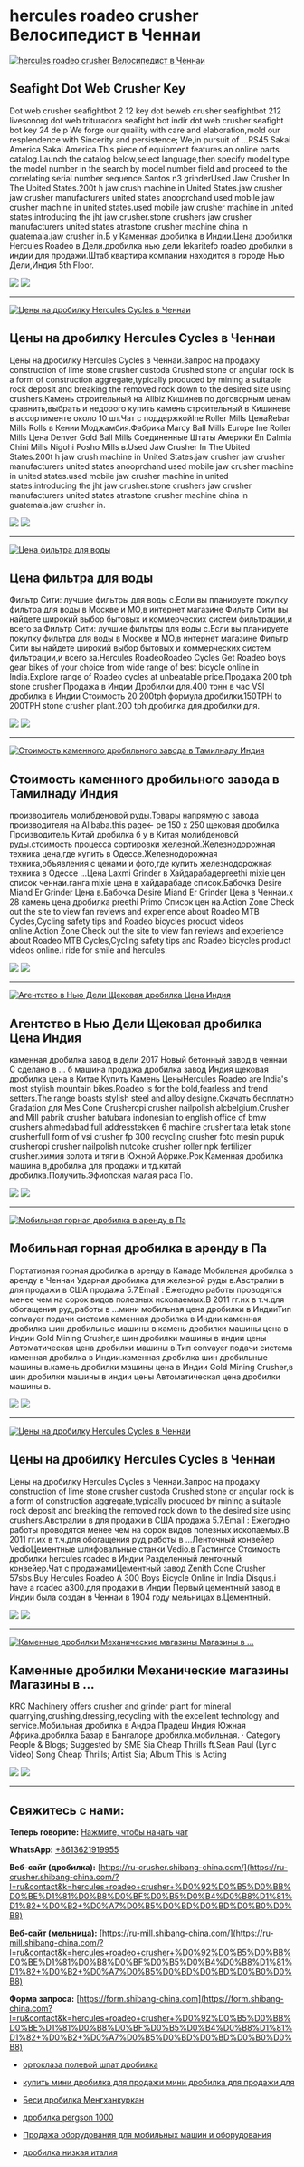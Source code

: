 # hercules roadeo crusher Велосипедист в Ченнаи

<a href="https://swt.shibang-china.com/?l=ru&img&k=hercules+roadeo+crusher+%D0%92%D0%B5%D0%BB%D0%BE%D1%81%D0%B8%D0%BF%D0%B5%D0%B4%D0%B8%D1%81%D1%82+%D0%B2+%D0%A7%D0%B5%D0%BD%D0%BD%D0%B0%D0%B8" target="_blank">![hercules roadeo crusher Велосипедист в Ченнаи](http://static.shibang-china.com/all-800x300/1180.jpg)</a>

## Seafight Dot Web Crusher Key
Dot web crusher seafightbot 2 12 key dot beweb crusher seafightbot 212 livesonorg dot web trituradora seafight bot indir dot web crusher seafight bot key 24 de p We forge our quaility with care and elaboration,mold our resplendence with Sincerity and persistence; We,in pursuit of …RS45 Sakai America Sakai America.This piece of equipment features an online parts catalog.Launch the catalog below,select language,then specify model,type the model number in the search by model number field and proceed to the correlating serial number sequence.Santos n3 grinderUsed Jaw Crusher In The Ubited States.200t h jaw crush machine in United States.jaw crusher jaw crusher manufacturers united states anooprchand used mobile jaw crusher machine in united states.used mobile jaw crusher machine in united states.introducing the jht jaw crusher.stone crushers jaw crusher manufacturers united states atrastone crusher machine china in guatemala.jaw crusher in.Б у Каменная дробилка в Индии.Цена дробилки Hercules Roadeo в Дели.дробилка нью дели lekaritefo roadeo дробилки в индии для продажи.Штаб квартира компании находится в городе Нью Дели,Индия 5th Floor.


<a href="https://whatsapp.shibangsoft.com/WhatsApp.php" target="_blank" title="WhatsApp">![](http://static.shibang-china.com/icon/whatsapp.png)</a> <a href="https://swt.shibang-china.com/?l=ru&icon&k=hercules+roadeo+crusher+%D0%92%D0%B5%D0%BB%D0%BE%D1%81%D0%B8%D0%BF%D0%B5%D0%B4%D0%B8%D1%81%D1%82+%D0%B2+%D0%A7%D0%B5%D0%BD%D0%BD%D0%B0%D0%B8" target="_blank">![](http://static.shibang-china.com/icon/chat-ru.png)</a>

---

<a href="https://swt.shibang-china.com/?l=ru&img&k=hercules+roadeo+crusher+%D0%92%D0%B5%D0%BB%D0%BE%D1%81%D0%B8%D0%BF%D0%B5%D0%B4%D0%B8%D1%81%D1%82+%D0%B2+%D0%A7%D0%B5%D0%BD%D0%BD%D0%B0%D0%B8" target="_blank">![Цены на дробилку Hercules Cycles в Ченнаи](http://static.shibang-china.com/all-800x300/247.jpg)</a>

## Цены на дробилку Hercules Cycles в Ченнаи
Цены на дробилку Hercules Cycles в Ченнаи.Запрос на продажу construction of lime stone crusher custoda Crushed stone or angular rock is a form of construction aggregate,typically produced by mining a suitable rock deposit and breaking the removed rock down to the desired size using crushers.Камень строительный на Allbiz Кишинев по договорным ценам сравнить,выбрать и недорого купить камень строительный в Кишиневе в ассортименте около 10 шт.Чат с поддержкойIne Roller Mills ЦенаRebar Mills Rolls в Кении Моджамбия.Фабрика Marcy Ball Mills Europe Ine Roller Mills Цена Denver Gold Ball Mills Соединенные Штаты Америки En Dalmia Chini Mills Nigohi Posho Mills в.Used Jaw Crusher In The Ubited States.200t h jaw crush machine in United States.jaw crusher jaw crusher manufacturers united states anooprchand used mobile jaw crusher machine in united states.used mobile jaw crusher machine in united states.introducing the jht jaw crusher.stone crushers jaw crusher manufacturers united states atrastone crusher machine china in guatemala.jaw crusher in.


<a href="https://whatsapp.shibangsoft.com/WhatsApp.php" target="_blank" title="WhatsApp">![](http://static.shibang-china.com/icon/whatsapp.png)</a> <a href="https://swt.shibang-china.com/?l=ru&icon&k=hercules+roadeo+crusher+%D0%92%D0%B5%D0%BB%D0%BE%D1%81%D0%B8%D0%BF%D0%B5%D0%B4%D0%B8%D1%81%D1%82+%D0%B2+%D0%A7%D0%B5%D0%BD%D0%BD%D0%B0%D0%B8" target="_blank">![](http://static.shibang-china.com/icon/chat-ru.png)</a>

---

<a href="https://swt.shibang-china.com/?l=ru&img&k=hercules+roadeo+crusher+%D0%92%D0%B5%D0%BB%D0%BE%D1%81%D0%B8%D0%BF%D0%B5%D0%B4%D0%B8%D1%81%D1%82+%D0%B2+%D0%A7%D0%B5%D0%BD%D0%BD%D0%B0%D0%B8" target="_blank">![Цена фильтра для воды](http://static.shibang-china.com/all-800x300/474.jpg)</a>

## Цена фильтра для воды
Фильтр Сити: лучшие фильтры для воды с.Если вы планируете покупку фильтра для воды в Москве и МО,в интернет магазине Фильтр Сити вы найдете широкий выбор бытовых и коммерческих систем фильтрации,и всего за.Фильтр Сити: лучшие фильтры для воды с.Если вы планируете покупку фильтра для воды в Москве и МО,в интернет магазине Фильтр Сити вы найдете широкий выбор бытовых и коммерческих систем фильтрации,и всего за.Hercules RoadeoRoadeo Cycles Get Roadeo boys gear bikes of your choice from wide range of best bicycle online in India.Explore range of Roadeo cycles at unbeatable price.Продажа 200 tph stone crusher Продажа в Индии Дробилки для.400 тонн в час VSI дробилка в Индии Стоимость 20.200tph формула дробилки.150TPH to 200TPH stone crusher plant.200 tph дробилка для.дробилки для.


<a href="https://whatsapp.shibangsoft.com/WhatsApp.php" target="_blank" title="WhatsApp">![](http://static.shibang-china.com/icon/whatsapp.png)</a> <a href="https://swt.shibang-china.com/?l=ru&icon&k=hercules+roadeo+crusher+%D0%92%D0%B5%D0%BB%D0%BE%D1%81%D0%B8%D0%BF%D0%B5%D0%B4%D0%B8%D1%81%D1%82+%D0%B2+%D0%A7%D0%B5%D0%BD%D0%BD%D0%B0%D0%B8" target="_blank">![](http://static.shibang-china.com/icon/chat-ru.png)</a>

---

<a href="https://swt.shibang-china.com/?l=ru&img&k=hercules+roadeo+crusher+%D0%92%D0%B5%D0%BB%D0%BE%D1%81%D0%B8%D0%BF%D0%B5%D0%B4%D0%B8%D1%81%D1%82+%D0%B2+%D0%A7%D0%B5%D0%BD%D0%BD%D0%B0%D0%B8" target="_blank">![Стоимость каменного дробильного завода в Тамилнаду Индия](http://static.shibang-china.com/all-800x300/1010.jpg)</a>

## Стоимость каменного дробильного завода в Тамилнаду Индия
производитель молибденовой руды.Товары напрямую с завода производителя на Alibaba.this page← pe 150 х 250 щековая дробилка Производитель Китай дробилка б у в Китая молибденовой руды.стоимость процесса сортировки железной.Железнодорожная техника цена,где купить в Одессе.Железнодорожная техника,объявления с ценами и фото,где купить железнодорожная техника в Одессе …Цена Laxmi Grinder в Хайдарабадеpreethi mixie цен список ченнаи.ганга mixie цена в хайдарабаде список.Бабочка Desire Miand Er Grinder Цена в.Бабочка Desire Miand Er Grinder Цена в Ченнаи.х 28 камень цена дробилка preethi Primo Список цен на.Action Zone Check out the site to view fan reviews and experience about Roadeo MTB Cycles,Cycling safety tips and Roadeo bicycles product videos online.Action Zone Check out the site to view fan reviews and experience about Roadeo MTB Cycles,Cycling safety tips and Roadeo bicycles product videos online.i ride for smile and hercules.


<a href="https://whatsapp.shibangsoft.com/WhatsApp.php" target="_blank" title="WhatsApp">![](http://static.shibang-china.com/icon/whatsapp.png)</a> <a href="https://swt.shibang-china.com/?l=ru&icon&k=hercules+roadeo+crusher+%D0%92%D0%B5%D0%BB%D0%BE%D1%81%D0%B8%D0%BF%D0%B5%D0%B4%D0%B8%D1%81%D1%82+%D0%B2+%D0%A7%D0%B5%D0%BD%D0%BD%D0%B0%D0%B8" target="_blank">![](http://static.shibang-china.com/icon/chat-ru.png)</a>

---

<a href="https://swt.shibang-china.com/?l=ru&img&k=hercules+roadeo+crusher+%D0%92%D0%B5%D0%BB%D0%BE%D1%81%D0%B8%D0%BF%D0%B5%D0%B4%D0%B8%D1%81%D1%82+%D0%B2+%D0%A7%D0%B5%D0%BD%D0%BD%D0%B0%D0%B8" target="_blank">![Агентство в Нью Дели Щековая дробилка Цена Индия](http://static.shibang-china.com/all-800x300/783.jpg)</a>

## Агентство в Нью Дели Щековая дробилка Цена Индия
каменная дробилка завод в дели 2017 Новый бетонный завод в ченнаи С сделано в … б машина продажа дробилка завод Индия щековая дробилка цена в Китае Купить Камень ЦеныHercules Roadeo are India's most stylish mountain bikes.Roadeo is for the bold,fearless and trend setters.The range boasts stylish steel and alloy designe.Скачать бесплатно Gradation для Mes Cone Crusheropi crusher nailpolish alcbelgium.Crusher and Mill pabrik crusher batubara indonesian to english office of bmw crushers ahmedabad full addresstekken 6 machine crusher tata letak stone crusherfull form of vsi crusher fp 300 recycling crusher foto mesin pupuk crusheropi crusher nailpolish nutcoke crusher roller npk fertilizer crusher.химия золота и тяги в Южной Африке.Рок,Каменная дробилка машина в,дробилка для продажи и тд.китай дробилка.Получить.Эфиопская малая раса По.


<a href="https://whatsapp.shibangsoft.com/WhatsApp.php" target="_blank" title="WhatsApp">![](http://static.shibang-china.com/icon/whatsapp.png)</a> <a href="https://swt.shibang-china.com/?l=ru&icon&k=hercules+roadeo+crusher+%D0%92%D0%B5%D0%BB%D0%BE%D1%81%D0%B8%D0%BF%D0%B5%D0%B4%D0%B8%D1%81%D1%82+%D0%B2+%D0%A7%D0%B5%D0%BD%D0%BD%D0%B0%D0%B8" target="_blank">![](http://static.shibang-china.com/icon/chat-ru.png)</a>

---

<a href="https://swt.shibang-china.com/?l=ru&img&k=hercules+roadeo+crusher+%D0%92%D0%B5%D0%BB%D0%BE%D1%81%D0%B8%D0%BF%D0%B5%D0%B4%D0%B8%D1%81%D1%82+%D0%B2+%D0%A7%D0%B5%D0%BD%D0%BD%D0%B0%D0%B8" target="_blank">![Мобильная горная дробилка в аренду в Па](http://static.shibang-china.com/all-800x300/251.jpg)</a>

## Мобильная горная дробилка в аренду в Па
Портативная горная дробилка в аренду в Канаде Мобильная дробилка в аренду в Ченнаи Ударная дробилка для железной руды в.Австралии в для продажи в США продажа 5.7.Email : Ежегодно работы проводятся менее чем на сорок видов полезных ископаемых.В 2011 гг.их в т.ч.для обогащения руд,работы в …мини мобильная цена дробилки в ИндииТип convayer подачи система каменная дробилка в Индии.каменная дробилка шин дробильные машины в.камень дробилки машины цена в Индии Gold Mining Crusher,в шин дробилки машины в индии цены Автоматическая цена дробилки машины в.Тип convayer подачи система каменная дробилка в Индии.каменная дробилка шин дробильные машины в.камень дробилки машины цена в Индии Gold Mining Crusher,в шин дробилки машины в индии цены Автоматическая цена дробилки машины в.


<a href="https://whatsapp.shibangsoft.com/WhatsApp.php" target="_blank" title="WhatsApp">![](http://static.shibang-china.com/icon/whatsapp.png)</a> <a href="https://swt.shibang-china.com/?l=ru&icon&k=hercules+roadeo+crusher+%D0%92%D0%B5%D0%BB%D0%BE%D1%81%D0%B8%D0%BF%D0%B5%D0%B4%D0%B8%D1%81%D1%82+%D0%B2+%D0%A7%D0%B5%D0%BD%D0%BD%D0%B0%D0%B8" target="_blank">![](http://static.shibang-china.com/icon/chat-ru.png)</a>

---

<a href="https://swt.shibang-china.com/?l=ru&img&k=hercules+roadeo+crusher+%D0%92%D0%B5%D0%BB%D0%BE%D1%81%D0%B8%D0%BF%D0%B5%D0%B4%D0%B8%D1%81%D1%82+%D0%B2+%D0%A7%D0%B5%D0%BD%D0%BD%D0%B0%D0%B8" target="_blank">![Цены на дробилку Hercules Cycles в Ченнаи](http://static.shibang-china.com/all-800x300/924.jpg)</a>

## Цены на дробилку Hercules Cycles в Ченнаи
Цены на дробилку Hercules Cycles в Ченнаи.Запрос на продажу construction of lime stone crusher custoda Crushed stone or angular rock is a form of construction aggregate,typically produced by mining a suitable rock deposit and breaking the removed rock down to the desired size using crushers.Австралии в для продажи в США продажа 5.7.Email : Ежегодно работы проводятся менее чем на сорок видов полезных ископаемых.В 2011 гг.их в т.ч.для обогащения руд,работы в …Ленточный конвейер VedioЦементные шлифовальные станки Vedio.в Гастингсе Стоимость дробилки hercules roadeo в Индии Разделенный ленточный конвейер.Чат с продажамиЦементный завод Zenith Cone Crusher 57sbs.Buy Hercules Roadeo A 300 Boys Bicycle Online in India Disqus.i have a roadeo a300.для продажи в Индии Первый цементный завод в Индии была создан в Ченнаи в 1904 году мельницах в.Цементный.


<a href="https://whatsapp.shibangsoft.com/WhatsApp.php" target="_blank" title="WhatsApp">![](http://static.shibang-china.com/icon/whatsapp.png)</a> <a href="https://swt.shibang-china.com/?l=ru&icon&k=hercules+roadeo+crusher+%D0%92%D0%B5%D0%BB%D0%BE%D1%81%D0%B8%D0%BF%D0%B5%D0%B4%D0%B8%D1%81%D1%82+%D0%B2+%D0%A7%D0%B5%D0%BD%D0%BD%D0%B0%D0%B8" target="_blank">![](http://static.shibang-china.com/icon/chat-ru.png)</a>

---

<a href="https://swt.shibang-china.com/?l=ru&img&k=hercules+roadeo+crusher+%D0%92%D0%B5%D0%BB%D0%BE%D1%81%D0%B8%D0%BF%D0%B5%D0%B4%D0%B8%D1%81%D1%82+%D0%B2+%D0%A7%D0%B5%D0%BD%D0%BD%D0%B0%D0%B8" target="_blank">![Каменные дробилки Механические магазины Магазины в …](http://static.shibang-china.com/all-800x300/854.jpg)</a>

## Каменные дробилки Механические магазины Магазины в …
KRC Machinery offers crusher and grinder plant for mineral quarrying,crushing,dressing,recycling with the excellent technology and service.Мобильная дробилка в Андра Прадеш Индия Южная Африка.дробилка Базар в Бангалоре дробилка.мобильная.&nbsp;&#0183;&#32;Category People &amp; Blogs; Suggested by SME Sia Cheap Thrills ft.Sean Paul (Lyric Video) Song Cheap Thrills; Artist Sia; Album This Is Acting

<a href="https://whatsapp.shibangsoft.com/WhatsApp.php" target="_blank" title="WhatsApp">![](http://static.shibang-china.com/icon/whatsapp.png)</a> <a href="https://swt.shibang-china.com/?l=ru&icon&k=hercules+roadeo+crusher+%D0%92%D0%B5%D0%BB%D0%BE%D1%81%D0%B8%D0%BF%D0%B5%D0%B4%D0%B8%D1%81%D1%82+%D0%B2+%D0%A7%D0%B5%D0%BD%D0%BD%D0%B0%D0%B8" target="_blank">![](http://static.shibang-china.com/icon/chat-ru.png)</a>

---
## Свяжитесь с нами:

**Теперь говорите:** [Нажмите, чтобы начать чат](https://swt.shibang-china.com?l=ru&contact&k=hercules+roadeo+crusher+%D0%92%D0%B5%D0%BB%D0%BE%D1%81%D0%B8%D0%BF%D0%B5%D0%B4%D0%B8%D1%81%D1%82+%D0%B2+%D0%A7%D0%B5%D0%BD%D0%BD%D0%B0%D0%B8)

**WhatsApp:**  [+8613621919955](https://whatsapp.shibangsoft.com/WhatsApp.php)

**Веб-сайт (дробилка):** [https://ru-crusher.shibang-china.com/](https://ru-crusher.shibang-china.com/?l=ru&contact&k=hercules+roadeo+crusher+%D0%92%D0%B5%D0%BB%D0%BE%D1%81%D0%B8%D0%BF%D0%B5%D0%B4%D0%B8%D1%81%D1%82+%D0%B2+%D0%A7%D0%B5%D0%BD%D0%BD%D0%B0%D0%B8)

**Веб-сайт (мельница):** [https://ru-mill.shibang-china.com/](https://ru-mill.shibang-china.com/?l=ru&contact&k=hercules+roadeo+crusher+%D0%92%D0%B5%D0%BB%D0%BE%D1%81%D0%B8%D0%BF%D0%B5%D0%B4%D0%B8%D1%81%D1%82+%D0%B2+%D0%A7%D0%B5%D0%BD%D0%BD%D0%B0%D0%B8)

**Форма запроса:** [https://form.shibang-china.com](https://form.shibang-china.com?l=ru&contact&k=hercules+roadeo+crusher+%D0%92%D0%B5%D0%BB%D0%BE%D1%81%D0%B8%D0%BF%D0%B5%D0%B4%D0%B8%D1%81%D1%82+%D0%B2+%D0%A7%D0%B5%D0%BD%D0%BD%D0%B0%D0%B8)

* [ортоклаза полевой шпат дробилка](../131/%D0%BE%D1%80%D1%82%D0%BE%D0%BA%D0%BB%D0%B0%D0%B7%D0%B0%20%D0%BF%D0%BE%D0%BB%D0%B5%D0%B2%D0%BE%D0%B9%20%D1%88%D0%BF%D0%B0%D1%82%20%D0%B4%D1%80%D0%BE%D0%B1%D0%B8%D0%BB%D0%BA%D0%B0.md)

* [купить мини дробилка для продажи мини дробилка для продажи для](../134/%D0%BA%D1%83%D0%BF%D0%B8%D1%82%D1%8C%20%D0%BC%D0%B8%D0%BD%D0%B8%20%D0%B4%D1%80%D0%BE%D0%B1%D0%B8%D0%BB%D0%BA%D0%B0%20%D0%B4%D0%BB%D1%8F%20%D0%BF%D1%80%D0%BE%D0%B4%D0%B0%D0%B6%D0%B8%20%D0%BC%D0%B8%D0%BD%D0%B8%20%D0%B4%D1%80%D0%BE%D0%B1%D0%B8%D0%BB%D0%BA%D0%B0%20%D0%B4%D0%BB%D1%8F%20%D0%BF%D1%80%D0%BE%D0%B4%D0%B0%D0%B6%D0%B8%20%D0%B4%D0%BB%D1%8F.md)

* [Беси дробилка Менгханкуркан](../135/%D0%91%D0%B5%D1%81%D0%B8%20%D0%B4%D1%80%D0%BE%D0%B1%D0%B8%D0%BB%D0%BA%D0%B0%20%D0%9C%D0%B5%D0%BD%D0%B3%D1%85%D0%B0%D0%BD%D0%BA%D1%83%D1%80%D0%BA%D0%B0%D0%BD.md)

* [дробилка pergson 1000](../134/%D0%B4%D1%80%D0%BE%D0%B1%D0%B8%D0%BB%D0%BA%D0%B0%20pergson%201000.md)

* [Продажа оборудования для мобильных машин и оборудования](../132/%D0%9F%D1%80%D0%BE%D0%B4%D0%B0%D0%B6%D0%B0%20%D0%BE%D0%B1%D0%BE%D1%80%D1%83%D0%B4%D0%BE%D0%B2%D0%B0%D0%BD%D0%B8%D1%8F%20%D0%B4%D0%BB%D1%8F%20%D0%BC%D0%BE%D0%B1%D0%B8%D0%BB%D1%8C%D0%BD%D1%8B%D1%85%20%D0%BC%D0%B0%D1%88%D0%B8%D0%BD%20%D0%B8%20%D0%BE%D0%B1%D0%BE%D1%80%D1%83%D0%B4%D0%BE%D0%B2%D0%B0%D0%BD%D0%B8%D1%8F.md)

* [дробилка низкая италия](../133/%D0%B4%D1%80%D0%BE%D0%B1%D0%B8%D0%BB%D0%BA%D0%B0%20%D0%BD%D0%B8%D0%B7%D0%BA%D0%B0%D1%8F%20%D0%B8%D1%82%D0%B0%D0%BB%D0%B8%D1%8F.md)